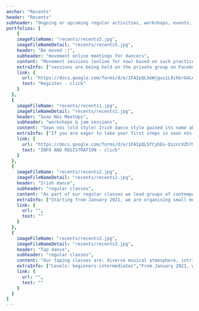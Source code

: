 ```yaml
---
anchor: "Recents"
header: "Recents"
subheader: "Ongoing or upcoming regular activities, workshops, events, projects."
portfolios: [
    {
    imageFileName: "recents/recents5.jpg",
    imageFileNameDetail: "recents/recents5.jpg",
    header: "Be moved :)",
    subheader: "movement online meetings for dancers",
    content: "Movement sessions (online for now) based on such practices as yoga, Pilates, Body-Mind Centering®, Franklin Method® or inspirations drawn from contemporary dance techniques. The meetings are organized for people who dance and want to listen more carefully to their body's needs in order to enjoy its use for as long as possible, not only on the dance floor. People claiming not to dance will also be welcome. ",
    extraInfo: ["sessions are being held on the private group on Facebook - 'EtnoBalans się porusza' - you are welcome to join the group because you can find old sessions there and practice when you want","from the end of October we are planning to do live sessions, if it is possible and the virus doesn't interfere with our plans","payment from the heart <3", "registration only via form"],
    link: {
      url: "https://docs.google.com/forms/d/e/1FAIpQLSeWjguu1L8ikbrG4LeId_xgu9ym7Pz6fOtw5V-86AJW6rolzw/viewform",
      text: "Register - click"
    }
  },
  {
    imageFileName: "recents/recents1.jpg",
    imageFileNameDetail: "recents/recents1.jpg",
    header: "Sean Nós MeetUps",
    subheader: "workshops & jam sessions",
    content: "Sean nós (old style) Irish dance style gained its name about 20 years ago, coming from rural areas of Ireland, where the tradition of dance and music was a natural need and way of social entertainment. Recently it has become more and more popular, probably because of its spontaneity and freedom of expression. Leg movements are small and less spacious, close to the floor and the body is relaxed from the waist up. Since it is an improvised form, each dancer presents his own unique style. The dancers Sean nós stay in close contact with the musicians and everyone reacts to what is happening here and now. The desire to combine the energy of dancers and musicians whose passions are the Irish climate and the desire to seek dialogue between them inevitably pushes us to try to work out a regular space for this :)",
    extraInfo: ["If you are eager to take your first steps in sean nós style, please email us. We have an online course for beginners that will give you an insight into the technique.", "We will inform you about the next class dates! If you are interested in learning, please fill out the form."],
    link: {
      url: "https://docs.google.com/forms/d/e/1FAIpQLSfCybEo-Q1zncXZh790nRwNnjkVkOgQhUCrPEGQzW-jJ1E_HA/viewform",
      text: "INFO AND REGISTRATION - click"
    }
  },
  {
    imageFileName: "recents/recents2.jpg",
    imageFileNameDetail: "recents/recents2.jpg",
    header: "Irish dance",
    subheader: "regular classes",
    content: "As part of our regular classes we lead groups of contemporary Irish dance style, both soft shoes and heavy shoes. Our classes means: great music, intriguing steps, encouraging creativity, supporting fitness and friendly community. ",
    extraInfo: ["Starting from January 2021, we are organising small meetings in the dance studio, being aware of the hygiene and sanitation restrictions. ", "Wednesdays | 17:30-19:00 - intermediate/basic pointmakers", "Wednesdays | 19:00-20:30 - beginners/beginners+ pointmakers", "Fridays | 17:30-19:00 - intermediate treblemakers", "Registration and information: magda@etnobalans.pl"],
    link: {
      url: "",
      text: ""
    }
  },
  {
    imageFileName: "recents/recents3.jpg",
    imageFileNameDetail: "recents/recents3.jpg",
    header: "Tap dance",
    subheader: "regular classes",
    content: "Our taping classes are: diverse musical atmosphere, intriguing steps, encouragement to creativity and improvisation and friendly community. During regular classes we focus on dance and improvisation techniques.",
    extraInfo: ["Levels: beginners-intermediates","From January 2021, we are not doing live streams or live classes. However we do have a video footage that we can share with you if you are interested. Keep an eye out, however, because we'll be back soon!"],
    link: {
      url: "",
      text: ""
    }
  }
]
---
```

